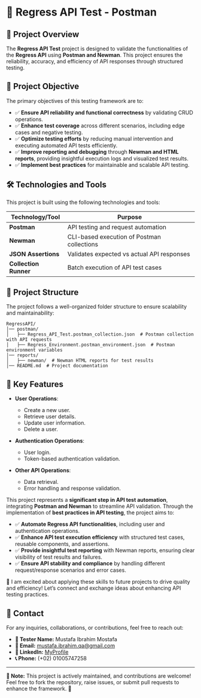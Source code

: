 # 🚀 Regress API Test - Postman

## 📖 Project Overview
The **Regress API Test** project is designed to validate the functionalities of the **Regress API** using **Postman and Newman**. This project ensures the reliability, accuracy, and efficiency of API responses through structured testing.

## 🎯 Project Objective
The primary objectives of this testing framework are to:
- ✅ **Ensure API reliability and functional correctness** by validating CRUD operations.
- ✅ **Enhance test coverage** across different scenarios, including edge cases and negative testing.
- ✅ **Optimize testing efforts** by reducing manual intervention and executing automated API tests efficiently.
- ✅ **Improve reporting and debugging** through **Newman and HTML reports**, providing insightful execution logs and visualized test results.
- ✅ **Implement best practices** for maintainable and scalable API testing.

## 🛠️ Technologies and Tools
This project is built using the following technologies and tools:

| Technology/Tool         | Purpose |
|------------------------|---------|
| **Postman**            | API testing and request automation |
| **Newman**             | CLI-based execution of Postman collections |
| **JSON Assertions**    | Validates expected vs actual API responses |
| **Collection Runner**  | Batch execution of API test cases |

## 📂 Project Structure
The project follows a well-organized folder structure to ensure scalability and maintainability:

```
RegressAPI/
│── postman/
│   ├── Regress_API_Test.postman_collection.json  # Postman collection with API requests
│   ├── Regress_Environment.postman_environment.json  # Postman environment variables
│── reports/
│   ├── newman/  # Newman HTML reports for test results
│── README.md  # Project documentation
```

## 🌟 Key Features

- **User Operations**:
    - Create a new user.
    - Retrieve user details.
    - Update user information.
    - Delete a user.

- **Authentication Operations**:
    - User login.
    - Token-based authentication validation.

- **Other API Operations**:
    - Data retrieval.
    - Error handling and response validation.

This project represents a **significant step in API test automation**, integrating **Postman and Newman** to streamline API validation. Through the implementation of **best practices in API testing**, the project aims to:

- ✅ **Automate Regress API functionalities**, including user and authentication operations.
- ✅ **Enhance API test execution efficiency** with structured test cases, reusable components, and assertions.
- ✅ **Provide insightful test reporting** with Newman reports, ensuring clear visibility of test results and failures.
- ✅ **Ensure API stability and compliance** by handling different request/response scenarios and error cases.

🔹 I am excited about applying these skills to future projects to drive quality and efficiency! Let’s connect and exchange ideas about enhancing API testing practices.

## 📩 Contact
For any inquiries, collaborations, or contributions, feel free to reach out:

- **👤 Tester Name:** Mustafa Ibrahim Mostafa
- **📧 Email:** mustafa.ibrahim.qa@gmail.com
- **🔗 LinkedIn:** [MyProfile](https://www.linkedin.com/in/mostafa-ibrahim-mostafa/)
- **📞 Phone:** (+02) 01005747258

---
**📌 Note:** This project is actively maintained, and contributions are welcome! Feel free to fork the repository, raise issues, or submit pull requests to enhance the framework. 🚀

﻿
